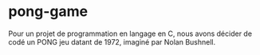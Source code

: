 # pong-game

Pour un projet de programmation en langage en C, nous avons décider de codé un PONG jeu datant de 1972, imaginé par Nolan Bushnell.

